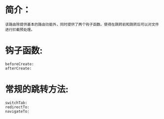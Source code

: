 # 简介：
	该路由除提供基本的路由功能外，同时提供了两个钩子函数。使得在跳转前和跳转后可以对文件进行拦截预处理。

# 钩子函数:
	beforeCreate:
	afterCreate:

# 常规的跳转方法:
	switchTab:
	redirectTo:
	navigateTo:



